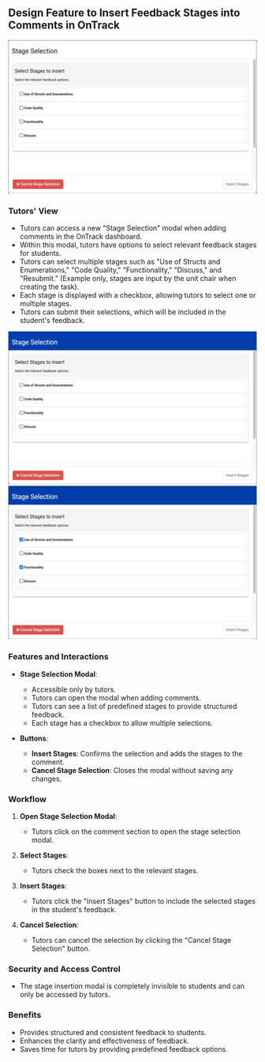 ## Design Feature to Insert Feedback Stages into Comments in OnTrack

![OnTrack Dashboard with Stage Selection Modal Open](<images/Screenshot 2024-05-15 at 21-40-57 OnTrack.png>)

### Tutors' View

- Tutors can access a new "Stage Selection" modal when adding comments in the OnTrack dashboard.
- Within this modal, tutors have options to select relevant feedback stages for students.
- Tutors can select multiple stages such as "Use of Structs and Enumerations," "Code Quality,"
  "Functionality," "Discuss," and "Resubmit." (Example only, stages are input by the unit chair when
  creating the task).
- Each stage is displayed with a checkbox, allowing tutors to select one or multiple stages.
- Tutors can submit their selections, which will be included in the student's feedback.

![OnTrack Dashboard with Stage Selection Modal Open with blue title bar](<images/Screenshot 2024-05-15 at 21-48-52 OnTrack.png>)
![OnTrack Dashboard with Stage Selection Modal with 2 out of 4 checkboxes selected](<images/Screenshot 2024-05-15 at 21-49-28 OnTrack.png>)

### Features and Interactions

- **Stage Selection Modal**:

  - Accessible only by tutors.
  - Tutors can open the modal when adding comments.
  - Tutors can see a list of predefined stages to provide structured feedback.
  - Each stage has a checkbox to allow multiple selections.

- **Buttons**:
  - **Insert Stages**: Confirms the selection and adds the stages to the comment.
  - **Cancel Stage Selection**: Closes the modal without saving any changes.

### Workflow

1. **Open Stage Selection Modal**:

   - Tutors click on the comment section to open the stage selection modal.

2. **Select Stages**:

   - Tutors check the boxes next to the relevant stages.

3. **Insert Stages**:

   - Tutors click the "Insert Stages" button to include the selected stages in the student's
     feedback.

4. **Cancel Selection**:
   - Tutors can cancel the selection by clicking the "Cancel Stage Selection" button.

### Security and Access Control

- The stage insertion modal is completely invisible to students and can only be accessed by tutors.

### Benefits

- Provides structured and consistent feedback to students.
- Enhances the clarity and effectiveness of feedback.
- Saves time for tutors by providing predefined feedback options.
